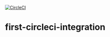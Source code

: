 [![CircleCI](https://circleci.com/gh/rodrigomcoelho/first-circleci-integration/tree/main.svg?style=svg)](https://circleci.com/gh/rodrigomcoelho/first-circleci-integration/tree/main)

# first-circleci-integration